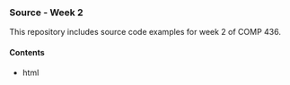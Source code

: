 ### Source - Week 2

This repository includes source code examples for week 2 of COMP 436.

#### Contents
* html

